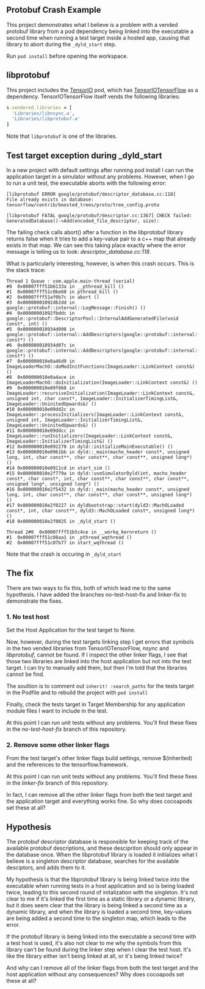 ## Protobuf Crash Example

This project demonstrates what I believe is a problem with a vended protobuf library from a pod dependency being linked into the executable a second time when running a test target inside a hosted app, causing that library to abort during the `_dyld_start` step.

Run `pod install` before opening the workspace.

## libprotobuf

This project includes the [TensorIO](https://github.com/doc-ai/tensorio-ios) pod, which has [TensorIOTensorFlow](https://github.com/doc-ai/tensorio-tensorflow-ios) as a dependency. TensorIOTensorFlow itself vends the following libraries:

```rb
s.vendored_libraries = [
  'Libraries/libnsync.a',
  'Libraries/libprotobuf.a'
]
```

Note that `libprotobuf` is one of the libraries.

## Test target exception during _dyld_start

In a new project with default settings after running pod install I can run the application target in a simulator without any problems. However, when I go to run a unit test, the executable aborts with the following error:

```
[libprotobuf ERROR google/protobuf/descriptor_database.cc:118] 
File already exists in database: tensorflow/contrib/boosted_trees/proto/tree_config.proto

[libprotobuf FATAL google/protobuf/descriptor.cc:1367] CHECK failed: GeneratedDatabase()->Add(encoded_file_descriptor, size): 
```

The failing check calls abort() after a function in the libprotobuf library returns false when it tries to add a key-value pair to a c++ map that already exists in that map. We can see this taking place exactly where the error message is telling us to look: *descriptor_database.cc:118*.

What is particularly interesting, however, is when this crash occurs. This is the stack trace:

```
Thread 1 Queue : com.apple.main-thread (serial)
#0	0x00007fff51b6133a in __pthread_kill ()
#1	0x00007fff51c0be60 in pthread_kill ()
#2	0x00007fff51af0b7c in abort ()
#3	0x00000001092d62dd in google::protobuf::internal::LogMessage::Finish() ()
#4	0x00000001092fbddc in google::protobuf::DescriptorPool::InternalAddGeneratedFile(void const*, int) ()
#5	0x000000010934d098 in google::protobuf::internal::AddDescriptors(google::protobuf::internal::DescriptorTable const*) ()
#6	0x000000010934d07c in google::protobuf::internal::AddDescriptors(google::protobuf::internal::DescriptorTable const*) ()
#7	0x000000010e0a46d9 in ImageLoaderMachO::doModInitFunctions(ImageLoader::LinkContext const&) ()
#8	0x000000010e0a4ace in ImageLoaderMachO::doInitialization(ImageLoader::LinkContext const&) ()
#9	0x000000010e09f868 in ImageLoader::recursiveInitialization(ImageLoader::LinkContext const&, unsigned int, char const*, ImageLoader::InitializerTimingList&, ImageLoader::UninitedUpwards&) ()
#10	0x000000010e09dd2c in ImageLoader::processInitializers(ImageLoader::LinkContext const&, unsigned int, ImageLoader::InitializerTimingList&, ImageLoader::UninitedUpwards&) ()
#11	0x000000010e09ddcc in ImageLoader::runInitializers(ImageLoader::LinkContext const&, ImageLoader::InitializerTimingList&) ()
#12	0x000000010e092270 in dyld::initializeMainExecutable() ()
#13	0x000000010e0961bb in dyld::_main(macho_header const*, unsigned long, int, char const**, char const**, char const**, unsigned long*) ()
#14	0x000000010e0911cd in start_sim ()
#15	0x000000010e2f779a in dyld::useSimulatorDyld(int, macho_header const*, char const*, int, char const**, char const**, char const**, unsigned long*, unsigned long*) ()
#16	0x000000010e2f5432 in dyld::_main(macho_header const*, unsigned long, int, char const**, char const**, char const**, unsigned long*) ()
#17	0x000000010e2f0227 in dyldbootstrap::start(dyld3::MachOLoaded const*, int, char const**, dyld3::MachOLoaded const*, unsigned long*) ()
#18	0x000000010e2f0025 in _dyld_start ()

Thread 2#0	0x00007fff51b5c4ce in __workq_kernreturn ()
#1	0x00007fff51c08aa1 in _pthread_wqthread ()
#2	0x00007fff51c07b77 in start_wqthread ()
```

Note that the crash is occuring in `_dyld_start`

## The fix

There are two ways to fix this, both of which lead me to the same hypothesis. I have added the branches no-test-host-fix and linker-fix to demonstrate the fixes.

### 1. No test host

Set the Host Application for the test target to None.

Now, however, during the test targets linking step I get errors that symbols in the two vended libraries from TensorIOTensorFlow, *nsync* and *libprotobuf*, cannot be found. If I inspect the other linker flags, I see that those two libraries are linked into the host application but not into the test target. I can try to manually add them, but then I'm told that the libraries cannot be find.

The soultion is to comment out `inherit! :search_paths` for the tests target in the Podfile and to rebuild the project with `pod install`

Finally, check the tests target in Target Membership for any application module files I want to include in the test.

At this point I can run unit tests without any problems. You'll find these fixes in the *no-test-host-fix* branch of this repository.

### 2. Remove some other linker flags

From the test target's other linker flags build settings, remove $(inherited) and the references to the tensorflow.framework.

At this point I can run unit tests without any problems. You'll find these fixes in the *linker-fix* branch of this repository.

In fact, I can remove all the other linker flags from both the test target and the application target and everything works fine. So why does cocoapods set these at all?

## Hypothesis

The protobuf descriptor database is responsible for keeping track of the available protobuf descriptions, and these descipriton should only appear in the database once. When the libprotobuf library is loaded it initializes what I believe is a singleton descriptor database, searches for the available desciptors, and adds them to it.

My hypothesis is that the libprotobuf library is being linked twice into the executable when running tests in a host application and so is being loaded twice, leading to this second round of initalization with the singleton. It's not clear to me if it's linked the first time as a static library or a dynamic library, but it does seem clear that the library is being linked a second time as a dynamic library, and when the library is loaded a second time, key-values are being added a second time to the singleton map, which leads to the error.

If the protobuf library is being linked into the executable a second time with a test host is used, it's also not clear to me why the symbols from this library can't be found during the linker step when I clear the test host. It's like the library either isn't being linked at all, or it's being linked twice?

And why can I remove all of the linker flags from both the test target and the host application without any consequences? Why does cocoapods set these at all?